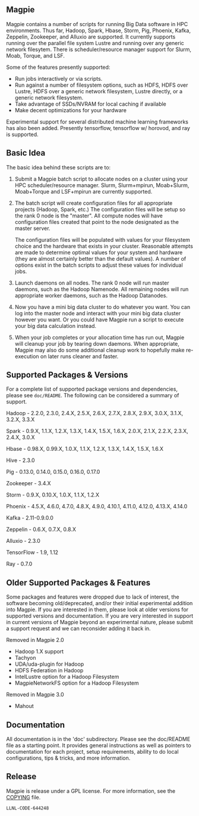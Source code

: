 Magpie
------

Magpie contains a number of scripts for running Big Data software in
HPC environments.  Thus far, Hadoop, Spark, Hbase, Storm, Pig,
Phoenix, Kafka, Zeppelin, Zookeeper, and Alluxio are supported. It
currently supports running over the parallel file system Lustre and
running over any generic network filesytem.  There is
scheduler/resource manager support for Slurm, Moab, Torque, and LSF.

Some of the features presently supported:

- Run jobs interactively or via scripts.
- Run against a number of filesystem options, such as HDFS, HDFS over
  Lustre, HDFS over a generic network filesystem, Lustre directly, or
  a generic network filesystem.
- Take advantage of SSDs/NVRAM for local caching if available
- Make decent optimizations for your hardware

Experimental support for several distributed machine learning
frameworks has also been added.  Presently tensorflow, tensorflow
w/ horovod, and ray is supported.

Basic Idea
----------

The basic idea behind these scripts are to:

1) Submit a Magpie batch script to allocate nodes on a cluster using
   your HPC scheduler/resource manager.  Slurm, Slurm+mpirun,
   Moab+Slurm, Moab+Torque and LSF+mpirun are currently supported.

2) The batch script will create configuration files for all
   appropriate projects (Hadoop, Spark, etc.)  The configuration files
   will be setup so the rank 0 node is the "master".  All compute
   nodes will have configuration files created that point to the node
   designated as the master server.

   The configuration files will be populated with values for your
   filesystem choice and the hardware that exists in your cluster.
   Reasonable attempts are made to determine optimal values for your
   system and hardware (they are almost certainly better than the
   default values).  A number of options exist in the batch scripts to
   adjust these values for individual jobs.

3) Launch daemons on all nodes.  The rank 0 node will run master
   daemons, such as the Hadoop Namenode.  All remaining nodes will run
   appropriate worker daemons, such as the Hadoop Datanodes.

4) Now you have a mini big data cluster to do whatever you want.  You
   can log into the master node and interact with your mini big data
   cluster however you want.  Or you could have Magpie run a script to
   execute your big data calculation instead.

5) When your job completes or your allocation time has run out, Magpie
   will cleanup your job by tearing down daemons.  When appropriate,
   Magpie may also do some additional cleanup work to hopefully make
   re-execution on later runs cleaner and faster.

Supported Packages & Versions
-----------------------------

For a complete list of supported package versions and dependencies,
please see ```doc/README```.  The following can be considered a
summary of support.

Hadoop - 2.2.0, 2.3.0, 2.4.X, 2.5.X, 2.6.X, 2.7.X, 2.8.X, 2.9.X,
         3.0.X, 3.1.X, 3.2.X, 3.3.X

Spark - 0.9.X, 1.1.X, 1.2.X, 1.3.X, 1.4.X, 1.5.X, 1.6.X, 2.0.X, 2.1.X,
        2.2.X, 2.3.X, 2.4.X, 3.0.X

Hbase - 0.98.X, 0.99.X, 1.0.X, 1.1.X, 1.2.X, 1.3.X, 1.4.X, 1.5.X, 1.6.X

Hive - 2.3.0

Pig - 0.13.0, 0.14.0, 0.15.0, 0.16.0, 0.17.0

Zookeeper - 3.4.X

Storm - 0.9.X, 0.10.X, 1.0.X, 1.1.X, 1.2.X

Phoenix - 4.5.X, 4.6.0, 4.7.0, 4.8.X, 4.9.0, 4.10.1, 4.11.0, 4.12.0,
          4.13.X, 4.14.0

Kafka - 2.11-0.9.0.0

Zeppelin - 0.6.X, 0.7.X, 0.8.X

Alluxio - 2.3.0

TensorFlow - 1.9, 1.12

Ray - 0.7.0

Older Supported Packages & Features
-----------------------------------

Some packages and features were dropped due to lack of interest, the
software becoming old/deprecated, and/or their initial experimental
addition into Magpie.  If you are interested in them, please look at
older versions for supported versions and documentation.  If you are
very interested in support in current versions of Magpie beyond an
experimental nature, please submit a support request and we can
reconsider adding it back in.

Removed in Magpie 2.0

   - Hadoop 1.X support
   - Tachyon
   - UDA/uda-plugin for Hadoop
   - HDFS Federation in Hadoop
   - IntelLustre option for a Hadoop Filesystem
   - MagpieNetworkFS option for a Hadoop Filesystem

Removed in Magpie 3.0

   - Mahout

Documentation
-------------

All documentation is in the 'doc' subdirectory.  Please see the
doc/README file as a starting point.  It provides general instructions
as well as pointers to documentation for each project, setup
requirements, ability to do local configurations, tips & tricks, and
more information.

Release
-------

Magpie is release under a GPL license. For more information, see the [COPYING](/COPYING) file.

`LLNL-CODE-644248`
